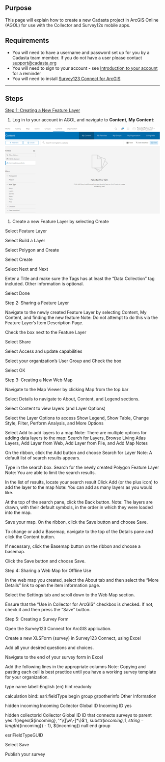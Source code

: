 ## Purpose

This page will explain how to create a new Cadasta project in ArcGIS Online (AGOL) for use with the Collector and Survey12s mobile apps.

## Requirements

- You will need to have a username and password set up for you by a Cadasta team member. If you do not have a user please contact support@cadasta.org
- You will need to sign to your account - see [Introduction to your account](intro_to_account/index.md) for a reminder
- You will need to install [Survey123 Connect for ArcGIS](https://www.esri.com/en-us/arcgis/products/survey123/resources)

---

## Steps

<u/>Step 1: Creating a New Feature Layer</u>

1. Log in to your account in AGOL and navigate to **Content**, **My Content**:
	
 ![](imgs/image13.png)	


1. Create a new Feature Layer by selecting Create



Select Feature Layer




Select Build a Layer


Select Polygon and Create



Select Create

Select Next and Next

Enter a Title and make sure the Tags has at least the “Data Collection” tag included. Other information is optional. 



Select Done 


Step 2: Sharing a Feature Layer

Navigate to the newly created Feature Layer by selecting Content, My Content, and finding the new feature
Note: Do not attempt to do this via the Feature Layer’s Item Description Page.

Check the box next to the Feature Layer

Select Share

Select Access and update capabilities



Select your organization’s User Group and Check the box

Select OK




Step 3: Creating a New Web Map

Navigate to the Map Viewer by clicking Map from the top bar

Select Details to navigate to About, Content, and Legend sections.

Select Content to view layers (and Layer Options)



Select the Layer Options to access Show Legend, Show Table, Change Style, 
Filter, Perform Analysis, and More Options

Select Add to add layers to a map
Note: There are multiple options for adding data layers to the map: Search for Layers, Browse Living Atlas Layers, Add Layer from Web, Add Layer from File, and Add Map Notes

On the ribbon, click the Add button and choose Search for Layer
Note: A default list of search results appears.
 
Type in the search box. Search for the newly created Polygon Feature Layer
Note: You are able to limit the search results.

In the list of results, locate your search result
Click Add (or the plus icon) to add the layer to the map
Note: You can add as many layers as you would like.

At the top of the search pane, click the Back button.
Note: The layers are drawn, with their default symbols, in the order in which they were loaded into the map.

Save your map. On the ribbon, click the Save button and choose Save.

To change or add a Basemap, navigate to the top of the Details pane and click the Content button.

If necessary, click the Basemap button on the ribbon and choose a basemap.
 
Click the Save button and choose Save.



Step 4: Sharing a Web Map for Offline Use

In the web map you created, select the About tab and then select the “More Details” link to open the item information page.

 


Select the Settings tab and scroll down to the Web Map section. 

Ensure that the “Use in Collector for ArcGIS” checkbox is checked. If not, check it and then press the “Save” button.
 
 

Step 5: Creating a Survey Form

Open the Survey123 Connect for ArcGIS application.

Create a new XLSForm (survey) in Survey123 Connect, using Excel

Add all your desired questions and choices.

Navigate to the end of your survey form in Excel

Add the following lines in the appropriate columns
	Note: Copying and pasting each cell is best practice until you have a working 
survey template for your organization.
		
type
name
labell:English (en)
hint
readonly


calculation
bind::esri:fieldType
begin group
grpotherinfo
Other Information








hidden
incoming
Incoming Collector Global ID
Incoming ID
yes




hidden
collectorid
Collector Global ID
ID that connects surveys to parent 
yes
if(regex(${incoming}, '^\{[\w\-]*\}$'), substr(${incoming},1, string-length(${incoming}) - 1), ${incoming})
null
end group










esriFieldTypeGUID

Select Save

Publish your survey


